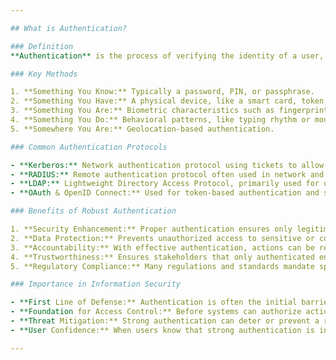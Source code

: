 ```yaml
---

## What is Authentication?

### Definition
**Authentication** is the process of verifying the identity of a user, system, or entity. It confirms that an entity is who it claims to be. This is often the first step in the access control process, followed by authorization.

### Key Methods

1. **Something You Know:** Typically a password, PIN, or passphrase.
2. **Something You Have:** A physical device, like a smart card, token, or mobile device.
3. **Something You Are:** Biometric characteristics such as fingerprints, facial recognition, or voice patterns.
4. **Something You Do:** Behavioral patterns, like typing rhythm or mouse movements.
5. **Somewhere You Are:** Geolocation-based authentication.

### Common Authentication Protocols

- **Kerberos:** Network authentication protocol using tickets to allow nodes to prove their identity over a non-secure network.
- **RADIUS:** Remote authentication protocol often used in network and VPN access scenarios.
- **LDAP:** Lightweight Directory Access Protocol, primarily used for user directory services.
- **OAuth & OpenID Connect:** Used for token-based authentication and single sign-on for web and cloud-based applications.

### Benefits of Robust Authentication

1. **Security Enhancement:** Proper authentication ensures only legitimate users can access systems and data.
2. **Data Protection:** Prevents unauthorized access to sensitive or confidential information.
3. **Accountability:** With effective authentication, actions can be reliably traced back to individual users.
4. **Trustworthiness:** Ensures stakeholders that only authenticated entities are interacting with systems.
5. **Regulatory Compliance:** Many regulations and standards mandate specific authentication requirements.

### Importance in Information Security

- **First Line of Defense:** Authentication is often the initial barrier that unauthorized users must overcome.
- **Foundation for Access Control:** Before systems can authorize actions (what users can do), they must authenticate users (who they are).
- **Threat Mitigation:** Strong authentication can deter or prevent a range of threats, from unauthorized access to impersonation attacks.
- **User Confidence:** When users know that strong authentication is in place, they can have greater confidence in the security of their interactions and data.

---
```


